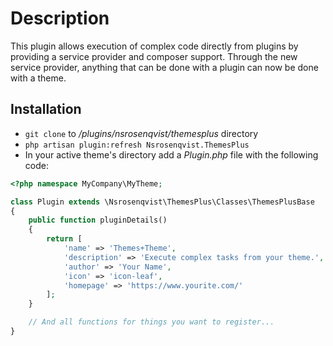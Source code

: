 # Description

This plugin allows execution of complex code directly from plugins by providing
a service provider and composer support. Through the new service provider,
anything that can be done with a plugin can now be done with a theme.

## Installation

* `git clone` to */plugins/nsrosenqvist/themesplus* directory
* `php artisan plugin:refresh Nsrosenqvist.ThemesPlus`
* In your active theme's directory add a *Plugin.php* file with the following code:

```php
<?php namespace MyCompany\MyTheme;

class Plugin extends \Nsrosenqvist\ThemesPlus\Classes\ThemesPlusBase
{
    public function pluginDetails()
    {
        return [
            'name' => 'Themes+Theme',
            'description' => 'Execute complex tasks from your theme.',
            'author' => 'Your Name',
            'icon' => 'icon-leaf',
            'homepage' => 'https://www.yourite.com/'
        ];
    }

    // And all functions for things you want to register...
}
```
